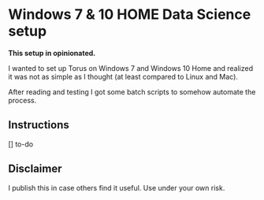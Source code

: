 # Windows 7 & 10 HOME Data Science setup

**This setup in opinionated.**

I wanted to set up Torus on Windows 7 and Windows 10 Home and realized it was not as simple as I thought (at least compared to Linux and Mac).

After reading and testing I got some batch scripts to somehow automate the process. 

## Instructions

[] to-do

## Disclaimer
I publish this in case others find it useful. Use under your own risk.